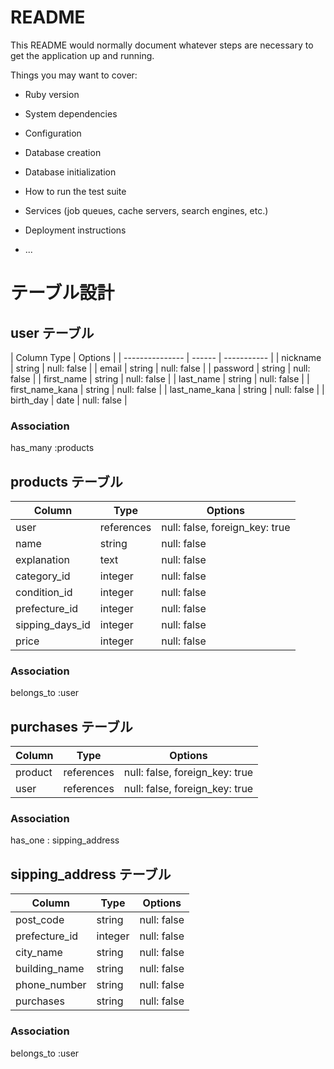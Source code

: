 # README

This README would normally document whatever steps are necessary to get the
application up and running.

Things you may want to cover:

* Ruby version

* System dependencies

* Configuration

* Database creation

* Database initialization

* How to run the test suite

* Services (job queues, cache servers, search engines, etc.)

* Deployment instructions

* ...

# テーブル設計

## user テーブル

| Column            Type   | Options     | 
| --------------- | ------ | ----------- |
| nickname        | string | null: false |
| email           | string | null: false | 
| password        | string | null: false |
| first_name      | string | null: false |
| last_name       | string | null: false |
| first_name_kana | string | null: false |
| last_name_kana  | string | null: false |
| birth_day       |  date  | null: false |

### Association

has_many :products






## products テーブル

| Column             | Type       | Options                        |
| ------------------ | --------   | -------------------------------|                    
| user               | references | null: false, foreign_key: true |
| name               | string     | null: false                    |
| explanation        | text       | null: false                    |
| category_id        | integer    | null: false                    |
| condition_id       | integer    | null: false                    |
| prefecture_id      | integer    | null: false                    |
| sipping_days_id    | integer    | null: false                    |
| price              | integer    | null: false                    |


### Association

belongs_to :user 








## purchases テーブル

| Column  | Type       | Options                        |
| ------- | ---------- | ------------------------------ |
| product | references | null: false, foreign_key: true |
| user    | references | null: false, foreign_key: true |

### Association

has_one : sipping_address






## sipping_address テーブル

| Column        | Type     | Options                        |
| ------------- | -------- | ------------------------------ |
| post_code     | string   | null: false                    |
| prefecture_id | integer  | null: false |
| city_name     | string   | null: false                    |
| building_name | string   | null: false                    |
| phone_number  | string   | null: false                    |
| purchases     | string   | null: false                    |

### Association

belongs_to :user